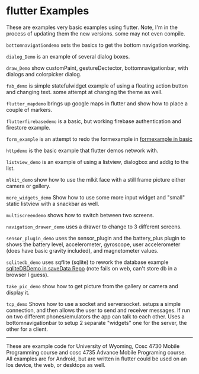 flutter Examples
===========
These are examples very basic examples using flutter.  Note, I'm in the process of updating them the new versions.  some may not even compile. 

`bottomnavigationdemo` sets the basics to get the bottom navigation working.

`dialog_Demo` is an example of several dialog boxes.

`draw_Demo` show customPaint, gestureDectector, bottomnavigationbar, with dialogs and colorpicker dialog.

`fab_demo` is simple statefulwidget example of using a floating action button and changing text.  some attempt at changing the theme as well.

`flutter_mapdemo` brings up google maps in flutter and show how to place a couple of markers.

`flutterfirebasedemo` is a basic, but working firebase authentication and firestore example.

`form_example` is an attempt to redo the formexample in [formexample in basic](https://github.com/JimSeker/ui/tree/master/Basic)

`httpdemo` is the basic example that flutter demos network with. 

`listview_demo` is an example of using a listview, dialogbox and addig to the list.

`mlkit_demo` show how to use the mlkit face with a still frame picture either camera or gallery. 

`more_widgets_demo` Show how to use some more input widget and "small" static listview with a snackbar as well.

`multiscreendemo` shows how to switch between two screens. 

`navigation_drawer_demo` uses a drawer to change to 3 different screens. 

`sensor_plugin_demo` uses the sensor_plugin and the battery_plus plugin to shows the battery level, accelerometer, gyroscope, user accelerometer (does have basic gravity included), and magnetometer values. 

`sqlitedb_demo` uses sqflite (sqlite) to rework the database example [sqliteDBDemo in saveData Repo](https://github.com/JimSeker/saveData)  (note fails on web, can't store db in a browser I guess).

`take_pic_demo` show how to get picture from the gallery or camera and display it. 

`tcp_demo` Shows how to use a socket and serversocket.  setups a simple connection, and then allows the user to send and receiver messages.  If run on two different phones/emulators the app can talk to each other.  Uses a bottomnavigationbar to setup 2 separate "widgets" one for the server, the other for a client.

---

These are example code for University of Wyoming, Cosc 4730 Mobile Programming course and cosc 4735 Advance Mobile Programing course. 
All examples are for Android, but are written in flutter could be used on an Ios device, the web, or desktops as well.
